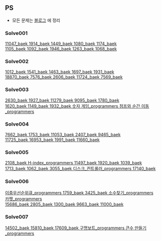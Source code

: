 ## PS
- 모든 문제는 [블로그](https://velog.io/@sksk713/series/%EC%95%8C%EA%B3%A0%EB%A6%AC%EC%A6%98-%EB%AC%B8%EC%A0%9C%ED%92%80%EC%9D%B4) 에 정리

### Solve001
[11047_baek 1914_baek 1449_baek 1080_baek 1174_baek <br> 1105_baek 1092_baek 1946_baek 1263_baek 1068_baek](https://velog.io/@sksk713/Solve001)
### Solve002
[1012_baek 1541_baek 1463_baek 1697_baek 1931_baek <br> 18870_baek 7576_baek 2606_baek 11724_baek 7569_baek](https://velog.io/@sksk713/Solve002)
### Solve003
[2630_baek 1927_baek 11279_baek 9095_baek 1780_baek <br> 1620_baek 1149_baek 1932_baek 숫자 게임_programmers 점프와 순간 이동_programmers](https://velog.io/@sksk713/Solve003)
### Solve004
[7662_baek 1753_baek 11053_baek 2407_baek 9465_baek <br> 11725_baek 16953_baek 1991_baek 11660_baek](https://velog.io/@sksk713/Solve004)
### Solve005
[2108_baek H-index_programmers 11497_baek 1920_baek 1039_baek <br> 1713_baek 1062_baek 3055_baek 디스크_컨트롤러_programmers 17140_baek](https://velog.io/@sksk713/Solve005)
### Solve006
[이중우선순위큐_programmers 1759_baek 3425_baek 소수찾기_programmers 카펫_programmers <br> 15686_baek 2805_baek 1300_baek 9663_baek 11000_baek](https://velog.io/@sksk713/Solve006)
### Solve007
[14502_baek 15810_baek 17609_baek 구명보트_programmers 큰수 만들기_programmers]()